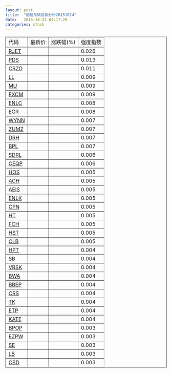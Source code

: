 ```yaml
---
layout: post
title:  "触碰R20股票分析20151024"
date:   2015-10-24 04:17:29
categories: stock
---
```

<script type="text/javascript">
var stockList = []
stockList.push('gb_rjet');
stockList.push('gb_pds');
stockList.push('gb_crzo');
stockList.push('gb_ll');
stockList.push('gb_mu');
stockList.push('gb_fxcm');
stockList.push('gb_enlc');
stockList.push('gb_ecr');
stockList.push('gb_wynn');
stockList.push('gb_zumz');
stockList.push('gb_drh');
stockList.push('gb_bpl');
stockList.push('gb_sdrl');
stockList.push('gb_ceqp');
stockList.push('gb_hos');
stockList.push('gb_ach');
stockList.push('gb_aeis');
stockList.push('gb_enlk');
stockList.push('gb_cpn');
stockList.push('gb_ht');
stockList.push('gb_fch');
stockList.push('gb_hst');
stockList.push('gb_clb');
stockList.push('gb_hpt');
stockList.push('gb_sb');
stockList.push('gb_vrsk');
stockList.push('gb_bwa');
stockList.push('gb_bbep');
stockList.push('gb_crs');
stockList.push('gb_tk');
stockList.push('gb_etp');
stockList.push('gb_kate');
stockList.push('gb_bpop');
stockList.push('gb_ezpw');
stockList.push('gb_se');
stockList.push('gb_lb');
stockList.push('gb_cbd');
</script>

<table border="1">
 <tr>
 <td>代码</td>
  <td>最新价</td>
  <td>涨跌幅(%)</td>
 <td>强度指数</td>
</tr>
  <tr id="rjet"><td><a href="http://stock.finance.sina.com.cn/usstock/quotes/RJET.html" target="_blank">RJET</a></td><td></td><td></td><td>0.026</td></tr>
  <tr id="pds"><td><a href="http://stock.finance.sina.com.cn/usstock/quotes/PDS.html" target="_blank">PDS</a></td><td></td><td></td><td>0.013</td></tr>
  <tr id="crzo"><td><a href="http://stock.finance.sina.com.cn/usstock/quotes/CRZO.html" target="_blank">CRZO</a></td><td></td><td></td><td>0.011</td></tr>
  <tr id="ll"><td><a href="http://stock.finance.sina.com.cn/usstock/quotes/LL.html" target="_blank">LL</a></td><td></td><td></td><td>0.009</td></tr>
  <tr id="mu"><td><a href="http://stock.finance.sina.com.cn/usstock/quotes/MU.html" target="_blank">MU</a></td><td></td><td></td><td>0.009</td></tr>
  <tr id="fxcm"><td><a href="http://stock.finance.sina.com.cn/usstock/quotes/FXCM.html" target="_blank">FXCM</a></td><td></td><td></td><td>0.009</td></tr>
  <tr id="enlc"><td><a href="http://stock.finance.sina.com.cn/usstock/quotes/ENLC.html" target="_blank">ENLC</a></td><td></td><td></td><td>0.008</td></tr>
  <tr id="ecr"><td><a href="http://stock.finance.sina.com.cn/usstock/quotes/ECR.html" target="_blank">ECR</a></td><td></td><td></td><td>0.008</td></tr>
  <tr id="wynn"><td><a href="http://stock.finance.sina.com.cn/usstock/quotes/WYNN.html" target="_blank">WYNN</a></td><td></td><td></td><td>0.007</td></tr>
  <tr id="zumz"><td><a href="http://stock.finance.sina.com.cn/usstock/quotes/ZUMZ.html" target="_blank">ZUMZ</a></td><td></td><td></td><td>0.007</td></tr>
  <tr id="drh"><td><a href="http://stock.finance.sina.com.cn/usstock/quotes/DRH.html" target="_blank">DRH</a></td><td></td><td></td><td>0.007</td></tr>
  <tr id="bpl"><td><a href="http://stock.finance.sina.com.cn/usstock/quotes/BPL.html" target="_blank">BPL</a></td><td></td><td></td><td>0.007</td></tr>
  <tr id="sdrl"><td><a href="http://stock.finance.sina.com.cn/usstock/quotes/SDRL.html" target="_blank">SDRL</a></td><td></td><td></td><td>0.006</td></tr>
  <tr id="ceqp"><td><a href="http://stock.finance.sina.com.cn/usstock/quotes/CEQP.html" target="_blank">CEQP</a></td><td></td><td></td><td>0.006</td></tr>
  <tr id="hos"><td><a href="http://stock.finance.sina.com.cn/usstock/quotes/HOS.html" target="_blank">HOS</a></td><td></td><td></td><td>0.005</td></tr>
  <tr id="ach"><td><a href="http://stock.finance.sina.com.cn/usstock/quotes/ACH.html" target="_blank">ACH</a></td><td></td><td></td><td>0.005</td></tr>
  <tr id="aeis"><td><a href="http://stock.finance.sina.com.cn/usstock/quotes/AEIS.html" target="_blank">AEIS</a></td><td></td><td></td><td>0.005</td></tr>
  <tr id="enlk"><td><a href="http://stock.finance.sina.com.cn/usstock/quotes/ENLK.html" target="_blank">ENLK</a></td><td></td><td></td><td>0.005</td></tr>
  <tr id="cpn"><td><a href="http://stock.finance.sina.com.cn/usstock/quotes/CPN.html" target="_blank">CPN</a></td><td></td><td></td><td>0.005</td></tr>
  <tr id="ht"><td><a href="http://stock.finance.sina.com.cn/usstock/quotes/HT.html" target="_blank">HT</a></td><td></td><td></td><td>0.005</td></tr>
  <tr id="fch"><td><a href="http://stock.finance.sina.com.cn/usstock/quotes/FCH.html" target="_blank">FCH</a></td><td></td><td></td><td>0.005</td></tr>
  <tr id="hst"><td><a href="http://stock.finance.sina.com.cn/usstock/quotes/HST.html" target="_blank">HST</a></td><td></td><td></td><td>0.005</td></tr>
  <tr id="clb"><td><a href="http://stock.finance.sina.com.cn/usstock/quotes/CLB.html" target="_blank">CLB</a></td><td></td><td></td><td>0.005</td></tr>
  <tr id="hpt"><td><a href="http://stock.finance.sina.com.cn/usstock/quotes/HPT.html" target="_blank">HPT</a></td><td></td><td></td><td>0.004</td></tr>
  <tr id="sb"><td><a href="http://stock.finance.sina.com.cn/usstock/quotes/SB.html" target="_blank">SB</a></td><td></td><td></td><td>0.004</td></tr>
  <tr id="vrsk"><td><a href="http://stock.finance.sina.com.cn/usstock/quotes/VRSK.html" target="_blank">VRSK</a></td><td></td><td></td><td>0.004</td></tr>
  <tr id="bwa"><td><a href="http://stock.finance.sina.com.cn/usstock/quotes/BWA.html" target="_blank">BWA</a></td><td></td><td></td><td>0.004</td></tr>
  <tr id="bbep"><td><a href="http://stock.finance.sina.com.cn/usstock/quotes/BBEP.html" target="_blank">BBEP</a></td><td></td><td></td><td>0.004</td></tr>
  <tr id="crs"><td><a href="http://stock.finance.sina.com.cn/usstock/quotes/CRS.html" target="_blank">CRS</a></td><td></td><td></td><td>0.004</td></tr>
  <tr id="tk"><td><a href="http://stock.finance.sina.com.cn/usstock/quotes/TK.html" target="_blank">TK</a></td><td></td><td></td><td>0.004</td></tr>
  <tr id="etp"><td><a href="http://stock.finance.sina.com.cn/usstock/quotes/ETP.html" target="_blank">ETP</a></td><td></td><td></td><td>0.004</td></tr>
  <tr id="kate"><td><a href="http://stock.finance.sina.com.cn/usstock/quotes/KATE.html" target="_blank">KATE</a></td><td></td><td></td><td>0.004</td></tr>
  <tr id="bpop"><td><a href="http://stock.finance.sina.com.cn/usstock/quotes/BPOP.html" target="_blank">BPOP</a></td><td></td><td></td><td>0.003</td></tr>
  <tr id="ezpw"><td><a href="http://stock.finance.sina.com.cn/usstock/quotes/EZPW.html" target="_blank">EZPW</a></td><td></td><td></td><td>0.003</td></tr>
  <tr id="se"><td><a href="http://stock.finance.sina.com.cn/usstock/quotes/SE.html" target="_blank">SE</a></td><td></td><td></td><td>0.003</td></tr>
  <tr id="lb"><td><a href="http://stock.finance.sina.com.cn/usstock/quotes/LB.html" target="_blank">LB</a></td><td></td><td></td><td>0.003</td></tr>
  <tr id="cbd"><td><a href="http://stock.finance.sina.com.cn/usstock/quotes/CBD.html" target="_blank">CBD</a></td><td></td><td></td><td>0.003</td></tr>
</table>
